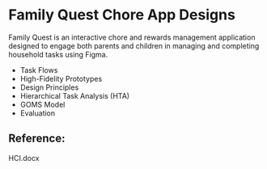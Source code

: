 # Family Quest Chore App Designs

Family Quest is an interactive chore and rewards management application designed to engage both parents and children in managing and completing household tasks using Figma.

- Task Flows
- High-Fidelity Prototypes
- Design Principles
- Hierarchical Task Analysis (HTA)
- GOMS Model
- Evaluation

## Reference:

HCI.docx
